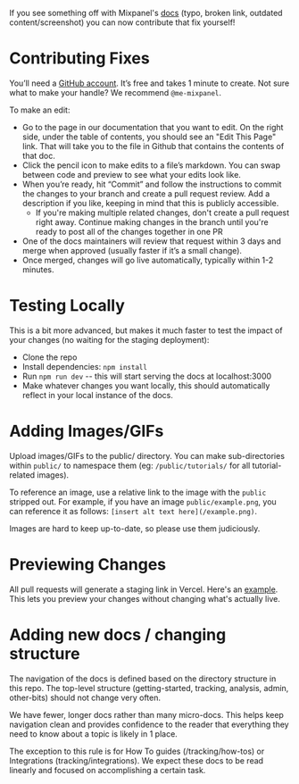 If you see something off with Mixpanel's [docs](https://docs.mixpanel.com) (typo, broken link, outdated content/screenshot) you can now contribute that fix yourself!

# Contributing Fixes
You’ll need a [GitHub account](https://github.com/signup). It’s free and takes 1 minute to create. Not sure what to make your handle? We recommend `@me-mixpanel`.

To make an edit:
* Go to the page in our documentation that you want to edit. On the right side, under the table of contents, you should see an "Edit This Page" link. That will take you to the file in Github that contains the contents of that doc.
* Click the pencil icon to make edits to a file’s markdown. You can swap between code and preview to see what your edits look like.
* When you’re ready, hit “Commit” and follow the instructions to commit the changes to your branch and create a pull request review. Add a description if you like, keeping in mind that this is publicly accessible.
    * If you're making multiple related changes, don't create a pull request right away. Continue making changes in the branch until you're ready to post all of the changes together in one PR
* One of the docs maintainers will review that request within 3 days and merge when approved (usually faster if it’s a small change).
* Once merged, changes will go live automatically, typically within 1-2 minutes.

# Testing Locally
This is a bit more advanced, but makes it much faster to test the impact of your changes (no waiting for the staging deployment):
* Clone the repo
* Install dependencies: `npm install`
* Run `npm run dev` -- this will start serving the docs at localhost:3000
* Make whatever changes you want locally, this should automatically reflect in your local instance of the docs.

# Adding Images/GIFs
Upload images/GIFs to the public/ directory. You can make sub-directories within `public/` to namespace them (eg: `/public/tutorials/` for all tutorial-related images).

To reference an image, use a relative link to the image with the `public` stripped out. For example, if you have an image `public/example.png`, you can reference it as follows: `[insert alt text here](/example.png)`.

Images are hard to keep up-to-date, so please use them judiciously.

# Previewing Changes
All pull requests will generate a staging link in Vercel. Here's an [example](https://github.com/mixpanel/blob). This lets you preview your changes without changing what's actually live.

# Adding new docs / changing structure
The navigation of the docs is defined based on the directory structure in this repo. The top-level structure (getting-started, tracking, analysis, admin, other-bits) should not change very often.

We have fewer, longer docs rather than many micro-docs. This helps keep navigation clean and provides confidence to the reader that everything they need to know about a topic is likely in 1 place.

The exception to this rule is for How To guides (/tracking/how-tos) or Integrations (tracking/integrations). We expect these docs to be read linearly and focused on accomplishing a certain task.
